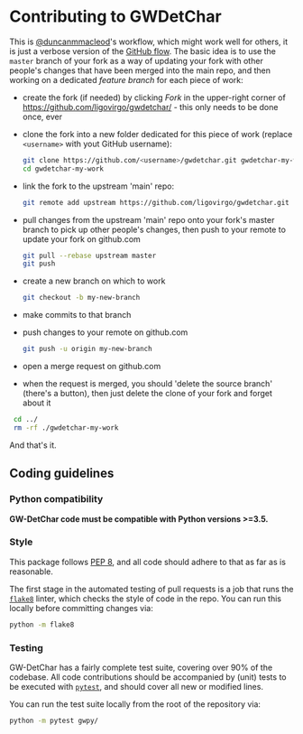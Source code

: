 # Contributing to GWDetChar

This is [@duncanmmacleod](//github.com/duncanmmacleod/)'s workflow, which might work well for others, it is just a verbose version of the [GitHub flow](https://guides.github.com/introduction/flow/).
The basic idea is to use the `master` branch of your fork as a way of updating your fork with other people's changes that have been merged into the main repo, and then  working on a dedicated _feature branch_ for each piece of work:

- create the fork (if needed) by clicking _Fork_ in the upper-right corner of https://github.com/ligovirgo/gwdetchar/ - this only needs to be done once, ever
- clone the fork into a new folder dedicated for this piece of work (replace `<username>` with yout GitHub username):

  ```bash
  git clone https://github.com/<username>/gwdetchar.git gwdetchar-my-work  # change gwdetchar-my-work as appropriate
  cd gwdetchar-my-work
  ```
  
- link the fork to the upstream 'main' repo:

  ```bash
  git remote add upstream https://github.com/ligovirgo/gwdetchar.git
  ```
  
- pull changes from the upstream 'main' repo onto your fork's master branch to pick up other people's changes, then push to your remote to update your fork on github.com

  ```bash
  git pull --rebase upstream master
  git push
  ```

- create a new branch on which to work

  ```bash
  git checkout -b my-new-branch
  ```
  
- make commits to that branch
- push changes to your remote on github.com

  ```bash
  git push -u origin my-new-branch
  ```

- open a merge request on github.com
- when the request is merged, you should 'delete the source branch' (there's a button), then just delete the clone of your fork and forget about it

 ```bash
  cd ../
  rm -rf ./gwdetchar-my-work
  ```

And that's it.

## Coding guidelines

### Python compatibility

**GW-DetChar code must be compatible with Python versions >=3.5.**

### Style

This package follows [PEP 8](https://www.python.org/dev/peps/pep-0008/),
and all code should adhere to that as far as is reasonable.

The first stage in the automated testing of pull requests is a job that runs
the [`flake8`](http://flake8.pycqa.org) linter, which checks the style of code
in the repo. You can run this locally before committing changes via:

```bash
python -m flake8
```

### Testing

GW-DetChar has a fairly complete test suite, covering over 90% of the codebase.
All code contributions should be accompanied by (unit) tests to be executed with
[`pytest`](https://docs.pytest.org/en/latest/), and should cover
all new or modified lines.

You can run the test suite locally from the root of the repository via:

```bash
python -m pytest gwpy/
```
